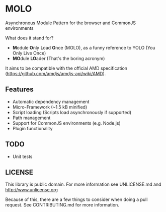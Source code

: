 MOLO
====

Asynchronous Module Pattern for the browser and CommonJS environments

What does it stand for?

* **M**odule **O**nly **L**oad **O**nce (MOLO), as a funny reference to YOLO (You Only Live Once)
* **MO**dule **LO**ader (That's the boring acronym)

It aims to be compatible with the official AMD specification (https://github.com/amdjs/amdjs-api/wiki/AMD).

Features
--------

* Automatic dependency management
* Micro-Framework (~1.5 kB minified)
* Script loading (Scripts load asynchronously if supported)
* Path management
* Support for CommonJS environments (e.g. Node.js)
* Plugin functionality

TODO
----

* Unit tests

LICENSE
-------

This library is public domain. For more information see UNLICENSE.md and http://www.unlicense.org

Because of this, there are a few things to consider when doing a pull request. See CONTRIBUTING.md for more information.
